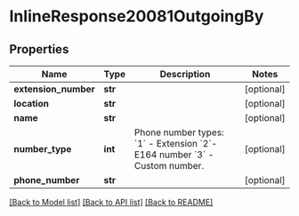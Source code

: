 # InlineResponse20081OutgoingBy

## Properties
Name | Type | Description | Notes
------------ | ------------- | ------------- | -------------
**extension_number** | **str** |  | [optional] 
**location** | **str** |  | [optional] 
**name** | **str** |  | [optional] 
**number_type** | **int** | Phone number types: &#x60;1&#x60; - Extension &#x60;2&#x60;- E164 number &#x60;3&#x60; - Custom number. | [optional] 
**phone_number** | **str** |  | [optional] 

[[Back to Model list]](../README.md#documentation-for-models) [[Back to API list]](../README.md#documentation-for-api-endpoints) [[Back to README]](../README.md)

